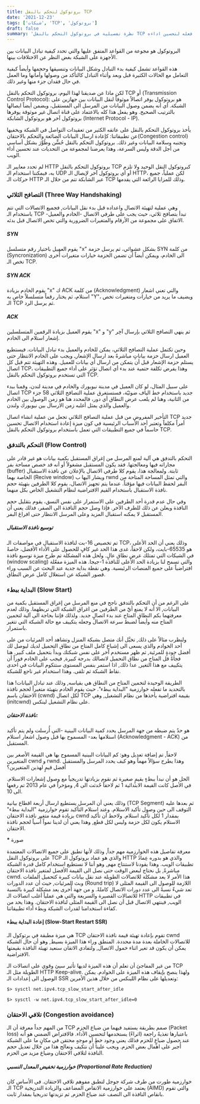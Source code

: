 ```yaml
---
title: بروتوكول لتحكم بالنقل TCP
date: '2021-12-23'
tags: ['شبكات', 'TCP', 'بروتوكول']
draft: false
summary: 'نظرة تفصيلية في بروتوكول التحكم بالنقل TCP وماذا يمكن للمطور فعله لتحسين اداءه'
---
```


البروتوكول هو مجوعة من القواعد المتفق عليها والتي تحدد كيفية تبادل البيانات بين الأجهزة على الشبكة بغض النظر عن الاختلافات بينها.
  
هذه القواعد تشمل كيفية بدء التبادل وشكل البيانات وتنسيقها وحجمها وأيضاً كيفية التعامل مع الحالات الكثيرة قبل وبعد وأثناء التبادل كالتأكد من وصولها وأمانها وما العمل في حال فقدان جزء منها وغير ذلك.

لكن ماذا عن صديقنا لهذا اليوم، بروتوكول التحكم بالنقل TCP أو (Transmission Control Protocol): هو بروتوكول يوفر اتصالاً موثوقاً لنقل البيانات بين جهازين على الشبكة. أي أنه يضمن وصول البيانات من المرسل الى المستقبل، ويضمن أيضاً ايصالها بالترتيب الصحيح. وهو يفعل هذا كله بالاعتماد على قناة اتصال غير موثوقة يوفرها بروتوكول آخر هو بروتوكول الشابكة (Internet Protocol - IP).

يأخذ بروتوكول التحكم بالنقل على عاتقه الكثير من تعقيدات التواصل في الشبكة ويخفيها عن تطبيقاتنا: كإعادة ارسال البيانات الضائعة والتحكم بالاحتقان(Congestion control) وتجنبه وسلامة البيانات وغير ذلك. بروتوكول التحكم بالنقل حُسٍّن وطُوِّرَ بشكل أساسي من أجل الدقة وليس السرعة، وهذا يعرضنا لمجموعة من التحديات عند تحسين أداء الويب.

لم تحدد معايير الـ HTTP بروتوكول التحكم بالنقل TCP كبروتوكول النقل الوحيد ولا تلزم به، فيمكننا استخدام الـ UDP أو أي بروتوكول آخر لإيصال الـ HTTP، لكن عملياً، جميع حركات الـ HTTP عبر الشابكة تتم من خلال الـ TCP وذلك للمزايا الرائعة التي يقدمها.

### التصافح الثلاثي (Three Way Handshaking)

وهي عملية لتهيئة الاتصال واعداده قبل بدء نقل البيانات, فجميع الاتصالات التي تتم باستخدام الـ TCP تبدأ بتصافح ثلاثي، حيث يجب على طرفي الاتصال -الخادم والعميل- الاتفاق على مجموعة من الأرقام والمتغيرات الضرورية والتي تخص الاتصال قبل بدئه.

##### SYN

يقوم العميل باختيار رقم متسلسل "x" بشكل عشوائي، ثم يرسل حزمة SYN من كلمة (Syncronization) الى الخادم، ويمكن أيضاً أن تضمن الحزمة خيارات متغيرات أٌخرى تخص الـ TCP.

##### SYN ACK

يقوم الخادم بزيادة "x" ك ACK من كلمة (Acknowledgment) والتي تعني اشعار استلام، ثم يختار رقماً متسلسلاً خاص به "Y"، ويضيف ما يريد من خيارات ومتغيرات تخص الـ TCP ثم يرسل الرد.

##### ACK

يقوم العميل بزيادة الرقمين المتسلسلين "x" و "y" ثم ينهي التصافح الثلاثي بإرسال آخِر إشعار استلام الى الخادم.

وحين تكتمل عملية التصافح الثلاثي، يمكن للخادم والعميل بدء تبادل البيانات. فيستطيع العميل ارسال حزمة بياناتٍ مباشرةً بعد ارسال الإشعارـ ويجب على الخادم الانتظار حتى يستلم حزمة الإشعار قبل أن يتمكن من ارسال أي بيانات للعميل. وهذه التهيئة تتم قبل كل اتصال TCP، وهذا يفرض تكلفة حتمية عند بدء أي اتصال تؤثر على أداء جميع التطبيقات التي تستخدم بروتوكول التحكم بالنقل TCP.

على سبيل المثال، لو كان العميل في مدينة نيويورك والخادم في مدينة لندن، وقمنا ببدء اتصال TCP جديد باستخدام خط الياف ضوئيّة، فستستغرق عملية التصافح الثلاثي 58 جزء من الثانية، وهنا لم يلعب عرض النطاق أي دور، فالمحدد هنا هو زمن الوصول بين الخادم والعميل والذي يمثل أغلبه زمن الارسال بين نيويورك ولندن.

التأخير المفروض من قبل عملية التصافح الثلاثي تجعل من عملية انشاء اتصال TCP جديد أمراً مكلفاً وتعتبر أحد الأسباب الرئيسية في كون ميزة إعادة استخدام الاتصال تحسين حاسماً في جميع التطبيقات التي تعمل باستخدام بروتوكول التحكم بالنقل TCP.

### التحكم بالتدفق (Flow Control)

التحكم بالتدفق هي آلية لمنع المرسل من إغراق المستقبل بكمية بيانات هو غير قادر على مجاراته فيها ومعالجتها. فقد يكون المستقبل مشغولاً أو أنه قد خصص مساحة بفر (buffer) ثابتة. ولمعالجة هذا، يقوم كلا طرفي الاتصال بالإعلان عن نافذة الاستقبال الخاصة بهما (Recive window) ويشار اليها ب rwnd والتي تمثل المساحة المتاحة من البفر لحفظ البيانات فيها مؤقتاً. عندما يتم تجهيز الاتصال، يقوم كلا الطرفين بتهيئة حجم نافذة الاستقبال باستخدام القيم الافتراضية لنظام التشغيل الخاص بكل منهما.

وفي حال عدم قدرة أحد الطرفين على الاستمرار على نفس النسق، يقوم بتقليل حجم النافذة ويعلن عن ذلك للطرف الآخر. فإذا وصل حجم النافذة الى الصفر، فذلك يعني أن المستقبل لا يمكنه استقبال المزيد وعلى المرسل الانتظار حتى افراغ البفر.

##### توسيع نافذة الاستقبال

تم تخصيص 16-بت لنافذة الاستقبال في مواصفات الـ TCP، وذلك يعني أن الحد الأعلى هو 65535-بايت، ولكن لاحقاً، غدى هذا الحد غير كافٍ للحصول على الأداء الأفضل، خاصةً في الشبكات التي تمتلك عرض نطاق عالٍ. ولحل هذه المشكلة تم طرح ميزة توسيع نافذة (window scaling) والتي تسمح لنا بزيادة الحد الأعلى للنافذة 1-جيجا. هذه الميزة مفعّلة افتراضياً على جميع المنصات الرئيسية. وهي نقطة بداية جدية عند البحث عن السبب وراء قصور الشبكة عن استغلال كامل عرض النطاق.

### البداية ببطء (Slow Start)

على الرغم من أن التحكم بالتدفق ناجح في منع المرسل من إغراق المستقبل بكمية من البيانات, الا أنه لا يمنع أيًً من الطرفين من اغراق الشبكة التي تربطهما. وذلك لعدم معرفتهما بكم النطاق المتاح عند بدء اتصالٍ جديد. ولذلك فإننا بحاجة الى آلية لتخمين المتاح منه وأيضاً لضبط سرعة الاتصال وجعله يتكييف مع حالة الشبكة التي تتغير باستمرار.

ولنظرب مثالاً على ذلك, تخيَّل أنك متصل بشبكة المنزل وتشاهد أحد المرئيات من على أحد الخوادم والذي يسعى الى إشباع كامل المتاح من نطاق التحميل لديك ليوصل لك أفضل جودةٍ للمرئية, ثم ظهر مستخدم آخر على نفس شبكتك وبدأ بتحميل ملف كبير. هنا فجأةً قل المتاح من نطاق التحميل لاتصالك بدرجة كبيرة, فيجب على الخادم فوراً أن يتكييف مع هذا التغير, عدا ذلك, اذا استمر بنفس المستوى ستتكوم البيانات في احدى نقاط الشبكة ثم تلقى. وهذا استخدام غير ناجع للشبكة.

الطريقة الوحيدة لتخمين المتاح من النطاق هي بقياسه, وذلك عند تبادل البيانات! هذا بالتحديد ما تفعله خوارزمية "البداية ببطء". حيث يقوم الخادم بتهيئة متغيراً لحجم نافذة الاحتقان باسم (cwnd) لكل اتصال TCP بقيمة افتراضية يأخذها من نظام التشغيل, وهي (initcwnd) على نظام التشغيل لينكس.

##### _نافذة الاحتقان_:

هو حدٌ يتم ضبطه من جهة المرسل يحدد كمية البيانات البينية -التي أُرسلت ولم يتم تأكيد استلامها بعد- المسموح بها قبل وصول اشعار استلام (Acknowledgment - ACK) من المستقبل.

لاحقاً, تم إضافة تعديل وهو: كم البيانات البينية المسموح بها هي القيمة الأصغر بين المتغيرين cwnd و rwnd. وهذا يطرح سؤالاً مهماً وهو كيف يحدد المرسل والمستقبل أفضل قيمٍ لهذين المتغيرين؟

الحل هو أن نبدأ ببطءٍ بقيمٍ صغيرة ثم نقوم بزيادتها تدريجياً مع وصول إشعارات الاستلام. في الأصل كانت القيمة الابتدائية 1 ثم لاحقاً حُدثت الى 4, ومؤخراً في عام 2013 تم رفعها الى 10.

وذلك يعني أن المرسل يستطيع ارسال أربعة اقطاع بيانية (TCP Segment) ثم بعدها عليه التوقف الى حين وصول تأكيد الاستلام. وعند استلام التأكيد تقوم خوارزمية "البداية ببطء" بزيادة قيمة متغير نافذة الاحتقان cwnd بمقدار 1 لكل تأكيد استلام. ولاحظ أن تأكيد الاستلام يكون لكل حزمة وليس لكل قطع, وهذا يعني أن لدينا نمواً أُسياً لحجم نافذة الاحتقان.

******\******* صورة

معرفة تفاصيل هذه الخوارزمية مهم جداً, وذلك لأنها تطبق على جميع الاتصالات المعتمدة على بروتوكول النقل TCP والذي هو عماد بروتوكول الـ HTTP والذي هو بدوره عِمادُ تطبيقات الويب. وهذا يقودنا لاستنتاج مهم, وهو أننا لا نستطيع استخدام كامل قدرة الشبكة مباشرةً, بل نحتاج لبعض الوقت حتى نصل الى القيمة الأفضل لمتغير نافذة الاحتقان cwnd. هذا الأمر لا يعد مشكلة للاتصالات الطويلة عند نقل بيانات كبيرة كتحميل الملفات وبث المرئيات, حيث أن عدد الدورات (Round trip) اللازمة للوصول الى القيمة المثلى لا تعد شيءً نسبةً الى عدد دورات الاتصال كاملةً. و من جهة أُخرى يعد مشكلة كبيرة بالنسبة للاتصالات القصيرة والسريعة والتي هي عملياً أغلب اتصالات الـ HTTP في تطبيقات الويب, فينتهي الاتصال قبل أن نصل الى القيمة المثلى لنافذة الاحتقان. وهذا يحد من كفاءة استخدامنا لقدرات الشبكة وبطء أداء تطبيقاتنا.

#### إعادة البداية ببطء (Slow-Start Restart SSR)

هي ميزة مطبقة في برتوكول الـ TCP تقوم بإعادة تهيئة قيمة نافذة الاحتقان cwnd للاتصالات الخاملة بعدة مدة محددة. المنطق وراء هذا الميزة بسيط, وهو أن حال الشبكة يمكن أن يكون قد تغير اثناء خمول الاتصال, ولتفادي الاتقان سنعيد تهيئة النافذة بقيمتها الافتراضية.

من غير المفاجئ أن تعلم أن هذه الميزة لديها تأثير سيئ وقوي على اتصالات الـ TCP الطويلة مثل الـ HTTP Keep-alive. ولهذا ينصح بإيقاف هذه الميزة على الخوادم. يمكن الوصول الى إعدادات الـ SSR وتعديلها على نظام اللينكس من خلال هذين الأمرين:

```
$> sysctl net.ipv4.tcp_slow_start_after_idle

$> sysctl -w net.ipv4.tcp_slow_start_after_idle=0
```

### تلافي الاحتقان (Congestion avoidance)

من المهم جداً معرفة أن الـ TCP صمم بطريقة يستفيد فيهما من ضياع الحزم (Packet loss) باعتبارها تغذيةً راجعة (اثراءً) يستخدمها لتحسين الأداء. فالافتراض الضمني هو أنه عند حصول ضياعٍ للحزم فذلك يعني وجود خطٍ أو موجهٍ محتقن في مكانٍ ما على الشبكة أُجبر على اهمال بعض الحزم. ويجب علينا أن نتكيف ونعالج هذا من خلال تعديل حجم النافذة لتلافي الاحتقان وضياع مزيد من الحزم.

##### خوارزمية تخفيض المعدل النسبي (Proportional Rate Reduction)

خوارزمية طورت من طرف شركة جوجل لتطبق مفوهم تلافي الاحتقان. في الأساس كان الـ TCP يعتمد على خوارزمية الانقاص المضاعف والزيادة التدريجية (AIMD) والتي تقوم بانقاص النافذة الى النصف عند ضياع الحزم, ثم تزيدتها تدريجيا بمقدار ثابت.
